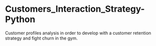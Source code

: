 # Customers_Interaction_Strategy-Python
Customer profiles analysis in order to develop with a customer retention strategy and fight churn in the gym.

